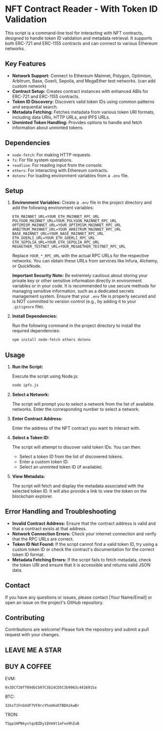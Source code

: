 # NFT Contract Reader - With Token ID Validation

This script is a command-line tool for interacting with NFT contracts, designed to handle token ID validation and metadata retrieval. It supports both ERC-721 and ERC-1155 contracts and can connect to various Ethereum networks.

## Key Features

*   **Network Support:** Connect to Ethereum Mainnet, Polygon, Optimism, Arbitrum, Base, Goerli, Sepolia, and MegaEther test networks. (can add custom network)
*   **Contract Setup:** Creates contract instances with enhanced ABIs for ERC-721 and ERC-1155 contracts.
*   **Token ID Discovery:** Discovers valid token IDs using common patterns and sequential search.
*   **Metadata Fetching:** Fetches metadata from various token URI formats, including data URIs, HTTP URLs, and IPFS URLs.
*   **Unminted Token Handling:** Provides options to handle and fetch information about unminted tokens.

## Dependencies

*   `node-fetch`: For making HTTP requests.
*   `fs`: For file system operations.
*   `readline`: For reading input from the console.
*   `ethers`: For interacting with Ethereum contracts.
*   `dotenv`: For loading environment variables from a `.env` file.

## Setup

1.  **Environment Variables:**
    Create a `.env` file in the project directory and add the following environment variables:

    ```
    ETH_MAINNET_URL=YOUR_ETH_MAINNET_RPC_URL
    POLYGON_MAINNET_URL=YOUR_POLYGON_MAINNET_RPC_URL
    OPTIMISM_MAINNET_URL=YOUR_OPTIMISM_MAINNET_RPC_URL
    ARBITRUM_MAINNET_URL=YOUR_ARBITRUM_MAINNET_RPC_URL
    BASE_MAINNET_URL=YOUR_BASE_MAINNET_RPC_URL
    ETH_GOERLI_URL=YOUR_ETH_GOERLI_RPC_URL
    ETH_SEPOLIA_URL=YOUR_ETH_SEPOLIA_RPC_URL
    MEGAETHER_TESTNET_URL=YOUR_MEGAETHER_TESTNET_RPC_URL
    ```

    Replace `YOUR_*_RPC_URL` with the actual RPC URLs for the respective networks. You can obtain these URLs from services like Infura, Alchemy, or QuickNode.

    **Important Security Note:** Be extremely cautious about storing your private key or other sensitive information directly in environment variables or in your code. It is recommended to use secure methods for managing sensitive information, such as a dedicated secrets management system. Ensure that your `.env` file is properly secured and is NOT committed to version control (e.g., by adding it to your `.gitignore` file).

2.  **Install Dependencies:**

    Run the following command in the project directory to install the required dependencies:

    ```bash
    npm install node-fetch ethers dotenv
    ```

## Usage

1.  **Run the Script:**

    Execute the script using Node.js:

    ```bash
    node ipfs.js
    ```

2.  **Select a Network:**

    The script will prompt you to select a network from the list of available networks. Enter the corresponding number to select a network.

3.  **Enter Contract Address:**

    Enter the address of the NFT contract you want to interact with.

4.  **Select a Token ID:**

    The script will attempt to discover valid token IDs. You can then:

    *   Select a token ID from the list of discovered tokens.
    *   Enter a custom token ID.
    *   Select an unminted token ID (if available).

5.  **View Metadata:**

    The script will fetch and display the metadata associated with the selected token ID. It will also provide a link to view the token on the blockchain explorer.

## Error Handling and Troubleshooting

*   **Invalid Contract Address:** Ensure that the contract address is valid and that a contract exists at that address.
*   **Network Connection Errors:** Check your internet connection and verify that the RPC URLs are correct.
*   **Token ID Not Found:** If the script cannot find a valid token ID, try using a custom token ID or check the contract's documentation for the correct token ID format.
*   **Metadata Fetching Errors:** If the script fails to fetch metadata, check the token URI and ensure that it is accessible and returns valid JSON data.

## Contact

If you have any questions or issues, please contact [Your Name/Email] or open an issue on the project's GitHub repository.

## Contributing

Contributions are welcome! Please fork the repository and submit a pull request with your changes.


## LEAVE ME A STAR

## BUY A COFFEE
EVM: 
```
0x3DCf20ff09dbCb97C3b14CD5C3b9963c4416915a

```
BTC: 
```
32ksT1FnGXdF7VF8rcYhoU6ohTBDXzkwBr

```
TRON: 
```
TSpp1HPNkyvtqzBZDy1QVm9t1oFxe9hZuB

```
